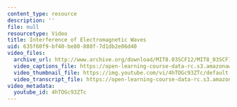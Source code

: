 ```yaml
---
content_type: resource
description: ''
file: null
resourcetype: Video
title: Interference of Electromagnetic Waves
uid: 635f60f9-bf40-be80-888f-7d1db2e06d40
video_files:
  archive_url: http://www.archive.org/download/MIT8.03SCF12/MIT8_03SCF12_ses10_300k.mp4
  video_captions_file: https://open-learning-course-data-rc.s3.amazonaws.com/res-8-005-vibrations-and-waves-problem-solving-fall-2012/14c2f177705a521c856fd9d535252e4b_4hTOGc93ZTc.vtt
  video_thumbnail_file: https://img.youtube.com/vi/4hTOGc93ZTc/default.jpg
  video_transcript_file: https://open-learning-course-data-rc.s3.amazonaws.com/res-8-005-vibrations-and-waves-problem-solving-fall-2012/1a418b618ed2b33bb3070695e593cf4c_4hTOGc93ZTc.pdf
video_metadata:
  youtube_id: 4hTOGc93ZTc
---
```

